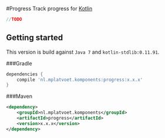 #Progress
Track progress for [Kotlin](http://kotlinlang.org)

```kt
//TODO
```

## Getting started
This version is build against `Java 7` and `kotlin-stdlib:0.11.91`.

###Gradle
```groovy
dependencies {
    compile 'nl.mplatvoet.komponents:progress:x.x.x'
}
```

###Maven
```xml
<dependency>
	<groupId>nl.mplatvoet.komponents</groupId>
	<artifactId>progress</artifactId>
	<version>x.x.x</version>
</dependency>
```